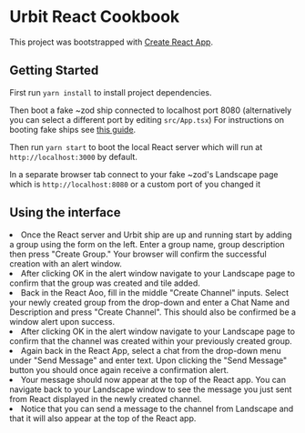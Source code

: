 # Urbit React Cookbook

This project was bootstrapped with [Create React App](https://github.com/facebook/create-react-app).

## Getting Started

First run `yarn install` to install project dependencies.

Then boot a fake ~zod ship connected to localhost port 8080 (alternatively you can select a different port by editing `src/App.tsx`) For instructions on booting fake ships see [this guide](https://github.com/timlucmiptev/gall-guide/blob/62f4647b614dc201796204a0214629375a1a56bb/workflow.md).

Then run `yarn start` to boot the local React server which will run at `http://localhost:3000` by default.

In a separate browser tab connect to your fake ~zod's Landscape page which is `http://localhost:8080` or a custom port of you changed it

## Using the interface

<li>Once the React server and Urbit ship are up and running start by adding a group using the form on the left. Enter a group name, group description then press "Create Group." Your browser will confirm the successful creation with an alert window.
<li>After clicking OK in the alert window navigate to your Landscape page to confirm that the group was created and tile added.
<li>Back in the React Aoo, fill in the middle "Create Channel" inputs. Select your newly created group from the drop-down and enter a Chat Name and Description and press "Create Channel". This should also be confirmed be a window alert upon success.
<li>After clicking OK in the alert window navigate to your Landscape page to confirm that the channel was created within your previously created group.
<li>Again back in the React App, select a chat from the drop-down menu under "Send Message" and enter text. Upon clicking the "Send Message" button you should once again receive a confirmation alert.
<li>Your message should now appear at the top of the React app. You can navigate back to your Landscape window to see the message you just sent from React displayed in the newly created channel.
<li>Notice that you can send a message to the channel from Landscape and that it will also appear at the top of the React app.
